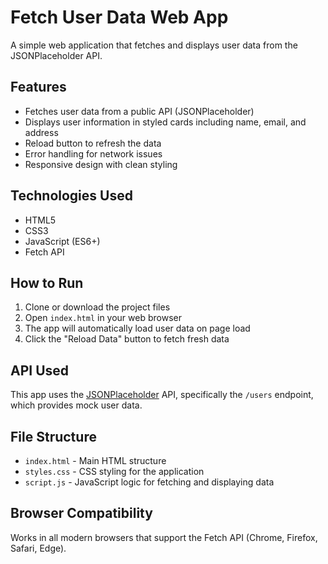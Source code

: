 # Fetch User Data Web App

A simple web application that fetches and displays user data from the JSONPlaceholder API.

## Features

- Fetches user data from a public API (JSONPlaceholder)
- Displays user information in styled cards including name, email, and address
- Reload button to refresh the data
- Error handling for network issues
- Responsive design with clean styling

## Technologies Used

- HTML5
- CSS3
- JavaScript (ES6+)
- Fetch API

## How to Run

1. Clone or download the project files
2. Open `index.html` in your web browser
3. The app will automatically load user data on page load
4. Click the "Reload Data" button to fetch fresh data

## API Used

This app uses the [JSONPlaceholder](https://jsonplaceholder.typicode.com/) API, specifically the `/users` endpoint, which provides mock user data.

## File Structure

- `index.html` - Main HTML structure
- `styles.css` - CSS styling for the application
- `script.js` - JavaScript logic for fetching and displaying data

## Browser Compatibility

Works in all modern browsers that support the Fetch API (Chrome, Firefox, Safari, Edge).

